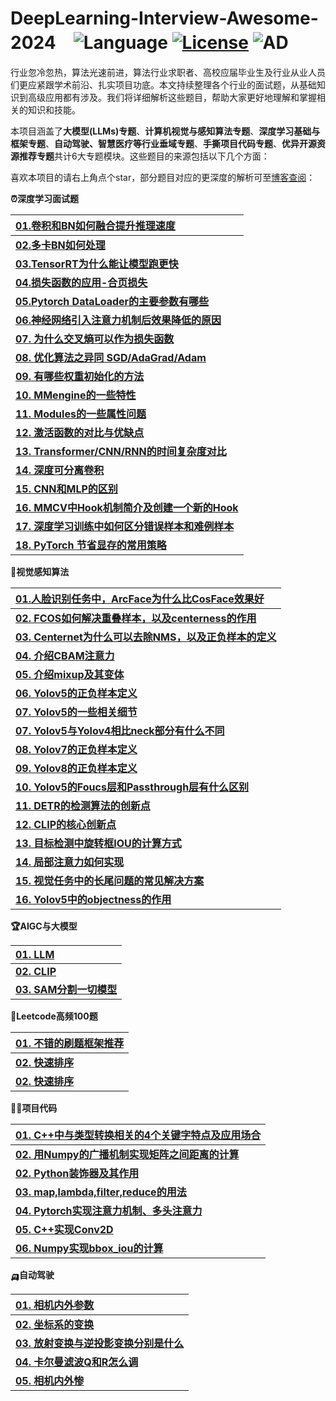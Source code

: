 # **DeepLearning-Interview-Awesome-2024**　![Language](https://img.shields.io/badge/language-Jupyter-orange.svg) [![License](https://img.shields.io/badge/license-MIT-blue.svg)](./LICENSE.md) ![AD](https://img.shields.io/badge/深度学习-感知算法-pink.svg)

行业忽冷忽热，算法光速前进，算法行业求职者、高校应届毕业生及行业从业人员们更应紧跟学术前沿、扎实项目功底。本文持续整理各个行业的面试题，从基础知识到高级应用都有涉及。我们将详细解析这些题目，帮助大家更好地理解和掌握相关的知识和技能。

本项目涵盖了**大模型(LLMs)专题**、**计算机视觉与感知算法专题**、**深度学习基础与框架专题**、**自动驾驶、智慧医疗等行业垂域专题**、**手撕项目代码专题**、**优异开源资源推荐专题**共计6大专题模块。这些题目的来源包括以下几个方面：

喜欢本项目的请右上角点个star，部分题目对应的更深度的解析可至[博客查阅](https://315386775.github.io/)：


<b><summary>⏰深度学习面试题</summary></b>

| [**01.卷积和BN如何融合提升推理速度**](01-Deep-Learning/Reference.md) |
| :------------------------------------------- |
| [**02.多卡BN如何处理**](01-Deep-Learning/Reference.md) | 
| [**03.TensorRT为什么能让模型跑更快**](01-Deep-Learning/Reference.md) | 
| [**04.损失函数的应用-合页损失**](01-Deep-Learning/Reference.md) | 
| [**05.Pytorch DataLoader的主要参数有哪些**](01-Deep-Learning/Reference.md) | 
| [**06.神经网络引入注意力机制后效果降低的原因**](01-Deep-Learning/Reference.md) |  
| [**07. 为什么交叉熵可以作为损失函数**](01-Deep-Learning/Reference.md) |  
| [**08. 优化算法之异同 SGD/AdaGrad/Adam**](01-Deep-Learning/Reference.md) |  
| [**09. 有哪些权重初始化的方法**](01-Deep-Learning/Reference.md) |  
| [**10. MMengine的一些特性**](01-Deep-Learning/Reference.md) |  
| [**11. Modules的一些属性问题**](01-Deep-Learning/Reference.md) |  
| [**12. 激活函数的对比与优缺点**](01-Deep-Learning/Reference.md) |  
| [**13. Transformer/CNN/RNN的时间复杂度对比**](01-Deep-Learning/Reference.md) |  
| [**14. 深度可分离卷积**](01-Deep-Learning/Reference.md) |  
| [**15. CNN和MLP的区别**](01-Deep-Learning/Reference.md) |  
| [**16. MMCV中Hook机制简介及创建一个新的Hook**](01-Deep-Learning/Reference.md) | 
| [**17. 深度学习训练中如何区分错误样本和难例样本**](01-Deep-Learning/Reference.md)           |  
| [**18. PyTorch 节省显存的常用策略**](01-Deep-Learning/Reference.md)           |  


<b><summary>🍳视觉感知算法</summary></b>

| [**01.人脸识别任务中，ArcFace为什么比CosFace效果好**](02-Vision-Perception/Reference.md) |
| :------------------------------------------- |
| [**02. FCOS如何解决重叠样本，以及centerness的作用**](02-Vision-Perception/Reference.md)           | 
| [**03. Centernet为什么可以去除NMS，以及正负样本的定义**](02-Vision-Perception/Reference.md)           | 
| [**04. 介绍CBAM注意力**](02-Vision-Perception/Reference.md)           | 
| [**05. 介绍mixup及其变体**](02-Vision-Perception/Reference.md)           | 
| [**06. Yolov5的正负样本定义**](02-Vision-Perception/Reference.md)           | 
| [**07. Yolov5的一些相关细节**](02-Vision-Perception/Reference.md)           | 
| [**07. Yolov5与Yolov4相比neck部分有什么不同**](02-Vision-Perception/Reference.md)           | 
| [**08. Yolov7的正负样本定义**](02-Vision-Perception/Reference.md)           | 
| [**09. Yolov8的正负样本定义**](02-Vision-Perception/Reference.md)           | 
| [**10. Yolov5的Foucs层和Passthrough层有什么区别**](02-Vision-Perception/Reference.md)           | 
| [**11. DETR的检测算法的创新点**](02-Vision-Perception/Reference.md)           | 
| [**12. CLIP的核心创新点**](02-Vision-Perception/Reference.md)           | 
| [**13. 目标检测中旋转框IOU的计算方式**](02-Vision-Perception/Reference.md)           | 
| [**14. 局部注意力如何实现**](02-Vision-Perception/Reference.md)           | 
| [**15. 视觉任务中的长尾问题的常见解决方案**](02-Vision-Perception/Reference.md)           | 
| [**16. Yolov5中的objectness的作用**](02-Vision-Perception/Reference.md)           | 



<b><summary>🏆AIGC与大模型</summary></b>

| [**01. LLM**](03-AIGC/Reference.md) |
| :------------------------------------------- |
| [**02. CLIP**](03-Deep-Learning/Reference.md)           | 
| [**03. SAM分割一切模型**](03-Deep-Learning/Reference.md)           | 


<b><summary>🚩Leetcode高频100题</summary></b>

| [**01. 不错的刷题框架推荐**](04-Code-Top/Reference.md) |
| :------------------------------------------- |
| [**02. 快速排序**](04-Code-Top/Reference.md)           |  
| [**02. 快速排序**](04-Code-Top/Reference.md)           |  


<b><summary>🏳‍🌈项目代码</summary></b>

| [**01. C++中与类型转换相关的4个关键字特点及应用场合**](05-Code-C/Reference.md) |
| :------------------------------------------- |
| [**02. 用Numpy的广播机制实现矩阵之间距离的计算**](05-Code-C/Reference.md) |
| [**02. Python装饰器及其作用**](05-Code-C/Reference.md) |
| [**03. map,lambda,filter,reduce的用法**](05-Code-C/Reference.md) |      |  
| [**04. Pytorch实现注意力机制、多头注意力**](05-Code-C/Reference.md) |      |  
| [**05. C++实现Conv2D**](05-Code-C/Reference.md) |      |  
| [**06. Numpy实现bbox_iou的计算**](05-Code-C/Reference.md) |      |  

<b><summary>🛺自动驾驶</summary></b>

| [**01. 相机内外参数**](06-AD/Reference.md) |
| :------------------------------------------- |
| [**02. 坐标系的变换**](05-Code-C/Reference.md) |
| [**03. 放射变换与逆投影变换分别是什么**](05-Code-C/Reference.md) |      |  
| [**04. 卡尔曼滤波Q和R怎么调**](05-Code-C/Reference.md) |      |  
| [**05. 相机内外惨**](05-Code-C/Reference.md) |      |  